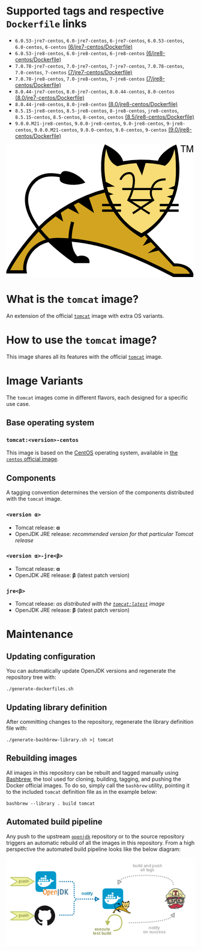 # Supported tags and respective `Dockerfile` links

* `6.0.53-jre7-centos`, `6.0-jre7-centos`, `6-jre7-centos`, `6.0.53-centos`, `6.0-centos`, `6-centos` [(6/jre7-centos/Dockerfile)](https://github.com/antoineco/tomcat/blob/33c4efe025dc93ce98d43e8d742bbbe702880284/6/jre7-centos/Dockerfile)
* `6.0.53-jre8-centos`, `6.0-jre8-centos`, `6-jre8-centos` [(6/jre8-centos/Dockerfile)](https://github.com/antoineco/tomcat/blob/33c4efe025dc93ce98d43e8d742bbbe702880284/6/jre8-centos/Dockerfile)
* `7.0.78-jre7-centos`, `7.0-jre7-centos`, `7-jre7-centos`, `7.0.78-centos`, `7.0-centos`, `7-centos` [(7/jre7-centos/Dockerfile)](https://github.com/antoineco/tomcat/blob/33c4efe025dc93ce98d43e8d742bbbe702880284/7/jre7-centos/Dockerfile)
* `7.0.78-jre8-centos`, `7.0-jre8-centos`, `7-jre8-centos` [(7/jre8-centos/Dockerfile)](https://github.com/antoineco/tomcat/blob/33c4efe025dc93ce98d43e8d742bbbe702880284/7/jre8-centos/Dockerfile)
* `8.0.44-jre7-centos`, `8.0-jre7-centos`, `8.0.44-centos`, `8.0-centos` [(8.0/jre7-centos/Dockerfile)](https://github.com/antoineco/tomcat/blob/33c4efe025dc93ce98d43e8d742bbbe702880284/8.0/jre7-centos/Dockerfile)
* `8.0.44-jre8-centos`, `8.0-jre8-centos` [(8.0/jre8-centos/Dockerfile)](https://github.com/antoineco/tomcat/blob/33c4efe025dc93ce98d43e8d742bbbe702880284/8.0/jre8-centos/Dockerfile)
* `8.5.15-jre8-centos`, `8.5-jre8-centos`, `8-jre8-centos`, `jre8-centos`, `8.5.15-centos`, `8.5-centos`, `8-centos`, `centos` [(8.5/jre8-centos/Dockerfile)](https://github.com/antoineco/tomcat/blob/33c4efe025dc93ce98d43e8d742bbbe702880284/8.5/jre8-centos/Dockerfile)
* `9.0.0.M21-jre8-centos`, `9.0.0-jre8-centos`, `9.0-jre8-centos`, `9-jre8-centos`, `9.0.0.M21-centos`, `9.0.0-centos`, `9.0-centos`, `9-centos` [(9.0/jre8-centos/Dockerfile)](https://github.com/antoineco/tomcat/blob/33c4efe025dc93ce98d43e8d742bbbe702880284/9.0/jre8-centos/Dockerfile)

![logo](https://raw.githubusercontent.com/antoineco/tomcat/master/logo.png)

# What is the `tomcat` image?

An extension of the official [`tomcat`][docker-tomcat] image with extra OS variants.

# How to use the `tomcat` image?

This image shares all its features with the official [`tomcat`][docker-tomcat] image.

# Image Variants

The `tomcat` images come in different flavors, each designed for a specific use case.

## Base operating system

### `tomcat:<version>-centos`

This image is based on the [CentOS](https://www.centos.org/) operating system, available in [the `centos` official image][docker-centos].

## Components

A tagging convention determines the version of the components distributed with the `tomcat` image.

### `<version α>`

* Tomcat release: **α**
* OpenJDK JRE release: *recommended version for that particular Tomcat release*

### `<version α>-jre<β>`

* Tomcat release: **α**
* OpenJDK JRE release: **β** (latest patch version)

### `jre<β>`

* Tomcat release: *as distributed with the [`tomcat:latest`][docker-tomcat] image*
* OpenJDK JRE release: **β** (latest patch version)

# Maintenance

## Updating configuration

You can automatically update OpenJDK versions and regenerate the repository tree with:

```
./generate-dockerfiles.sh
```

## Updating library definition

After committing changes to the repository, regenerate the library definition file with:

```
./generate-bashbrew-library.sh >| tomcat
```

## Rebuilding images

All images in this repository can be rebuilt and tagged manually using [Bashbrew][bashbrew], the tool used for cloning, building, tagging, and pushing the Docker official images. To do so, simply call the `bashbrew` utility, pointing it to the included `tomcat` definition file as in the example below:

```
bashbrew --library . build tomcat
```

## Automated build pipeline

Any push to the upstream [`openjdk`][docker-openjdk] repository or to the source repository triggers an automatic rebuild of all the images in this repository. From a high perspective the automated build pipeline looks like the below diagram:

![Automated build pipeline][pipeline]


[banner]: https://raw.githubusercontent.com/antoineco/tomcat/master/logo.png
[docker-tomcat]: https://hub.docker.com/_/tomcat/
[docker-centos]: https://hub.docker.com/_/centos/
[docker-openjdk]: https://hub.docker.com/r/antoineco/openjdk/
[bashbrew]: https://github.com/docker-library/official-images/blob/master/bashbrew/README.md
[pipeline]: https://raw.githubusercontent.com/antoineco/tomcat/master/build_pipeline.png
